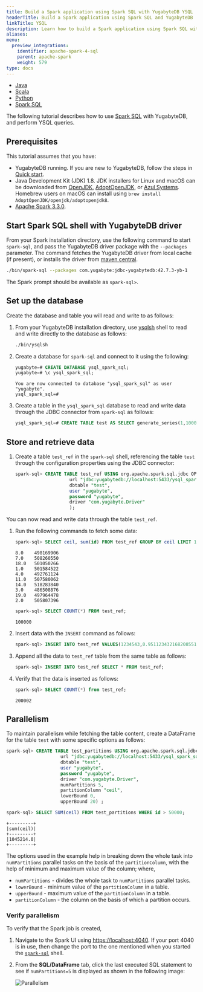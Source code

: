 ```yaml
---
title: Build a Spark application using Spark SQL with YugabyteDB YSQL
headerTitle: Build a Spark application using Spark SQL and YugabyteDB 
linkTitle: YSQL
description: Learn how to build a Spark application using Spark SQL with YugabyteDB YSQL
aliases:
menu:
  preview_integrations:
    identifier: apache-spark-4-sql
    parent: apache-spark
    weight: 579
type: docs
---
```


<ul class="nav nav-tabs-alt nav-tabs-yb">

  <li >
    <a href="../java-ysql/" class="nav-link">
      <i class="fa-brands fa-java" aria-hidden="true"></i>
      Java
    </a>
  </li>

  <li >
    <a href="../scala-ysql/" class="nav-link">
      <i class="icon-scala" aria-hidden="true"></i>
      Scala
    </a>
  </li>

  <li >
    <a href="../python-ysql/" class="nav-link">
      <i class="icon-python" aria-hidden="true"></i>
      Python
    </a>
  </li>

   <li >
    <a href="../spark-sql/" class="nav-link active">
      Spark SQL
    </a>
  </li>

</ul>

The following tutorial describes how to use [Spark SQL](https://spark.apache.org/sql/) with YugabyteDB, and perform YSQL queries.

## Prerequisites

This tutorial assumes that you have:

- YugabyteDB running. If you are new to YugabyteDB, follow the steps in [Quick start](/preview/tutorials/quick-start/).
- Java Development Kit (JDK) 1.8. JDK installers for Linux and macOS can be downloaded from [OpenJDK](http://jdk.java.net/), [AdoptOpenJDK](https://adoptopenjdk.net/), or [Azul Systems](https://www.azul.com/downloads/zulu-community/). Homebrew users on macOS can install using `brew install AdoptOpenJDK/openjdk/adoptopenjdk8`.
- [Apache Spark 3.3.0](https://spark.apache.org/downloads.html).

## Start Spark SQL shell with YugabyteDB driver

From your Spark installation directory, use the following command to start `spark-sql`, and pass the YugabyteDB driver package with the `--packages` parameter. The command fetches the YugabyteDB driver from local cache (if present), or installs the driver from [maven central](https://search.maven.org/).

```sh
./bin/spark-sql --packages com.yugabyte:jdbc-yugabytedb:42.7.3-yb-1
```

The Spark prompt should be available as `spark-sql>`.

## Set up the database

Create the database and table you will read and write to as follows:

1. From your YugabyteDB installation directory, use [ysqlsh](../../../api/ysqlsh/) shell to read and write directly to the database as follows:

     ```sh
     ./bin/ysqlsh
     ```

1. Create a database for `spark-sql` and connect to it using the following:

     ```sql
     yugabyte=# CREATE DATABASE ysql_spark_sql;
     yugabyte=# \c ysql_spark_sql;
     ```

     ```output
     You are now connected to database "ysql_spark_sql" as user "yugabyte".
     ysql_spark_sql=#
     ```

1. Create a table in the `ysql_spark_sql` database to read and write data through the JDBC connector from `spark-sql` as follows:

     ```sql
     ysql_spark_sql=# CREATE TABLE test AS SELECT generate_series(1,100000) AS id, random(), ceil(random() * 20);
     ```

## Store and retrieve data

1. Create a table `test_ref` in the `spark-sql` shell, referencing the table `test` through the configuration properties using the JDBC connector:

     ```sql
     spark-sql> CREATE TABLE test_ref USING org.apache.spark.sql.jdbc OPTIONS (
                         url "jdbc:yugabytedb://localhost:5433/ysql_spark_sql",
                         dbtable "test",
                         user "yugabyte",
                         password "yugabyte",
                         driver "com.yugabyte.Driver"
                         );
     ```

You can now read and write data through the table `test_ref`.

1. Run the following commands to fetch some data:

     ```sql
     spark-sql> SELECT ceil, sum(id) FROM test_ref GROUP BY ceil LIMIT 10;
     ```

     ```output
     8.0	498169906
     7.0	508260550
     18.0	501050266
     1.0	501584522
     4.0	492761124
     11.0	507580062
     14.0	518283840
     3.0	486508876
     19.0	497964478
     2.0	505807396
     ```

     ```sql
     spark-sql> SELECT COUNT(*) FROM test_ref;
     ```

     ```output
     100000
     ```

1. Insert data with the `INSERT` command as follows:

     ```sql
     spark-sql> INSERT INTO test_ref VALUES(1234543,0.951123432168208551,22.0);
     ```

1. Append all the data to `test_ref` table from the same table as follows:

     ```sql
     spark-sql> INSERT INTO test_ref SELECT * FROM test_ref;
     ```

1. Verify that the data is inserted as follows:

     ```sql
     spark-sql> SELECT COUNT(*) from test_ref;
     ```

     ```output
     200002
     ```

## Parallelism

To maintain parallelism while fetching the table content, create a DataFrame for the table `test` with some specific options as follows:

```sql
spark-sql> CREATE TABLE test_partitions USING org.apache.spark.sql.jdbc OPTIONS (
                    url "jdbc:yugabytedb://localhost:5433/ysql_spark_sql",
                    dbtable "test",
                    user "yugabyte",
                    password "yugabyte",
                    driver "com.yugabyte.Driver",
                    numPartitions 5,
                    partitionColumn "ceil",
                    lowerBound 0,
                    upperBound 20) ;
```

```sql
spark-sql> SELECT SUM(ceil) FROM test_partitions WHERE id > 50000;
```

```output
+---------+
|sum(ceil)|
+---------+
|1045214.0|
+---------+
```

The options used in the example help in breaking down the whole task into `numPartitions` parallel tasks on the basis of the `partitionColumn`, with the help of minimum and maximum value of the column; where,

- `numPartitions` - divides the whole task to `numPartitions` parallel tasks.
- `lowerBound` - minimum value of the `partitionColumn` in a table.
- `upperBound` - maximum value of the `partitionColumn` in a table.
- `partitionColumn` - the column on the basis of which a partition occurs.

### Verify parallelism

To verify that the Spark job is created,

1. Navigate to the Spark UI using <https://localhost:4040>. If your port 4040 is in use, then change the port to the one mentioned when you started the [`spark-sql`](#start-python-spark-shell-with-yugabytedb-driver) shell.

1. From the **SQL/DataFrame** tab, click the last executed SQL statement to see if `numPartitions=5` is displayed as shown in the following image:

   ![Parallelism](/images/develop/ecosystem-integrations/parallelism.png)
